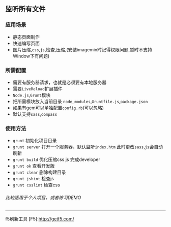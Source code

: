 ## 监听所有文件
### 应用场景
 * 静态页面制作
 * 快速编写页面
 * 图片压缩,```css```,```js```,检查,压缩,(安装imagemin时记得权限问题,暂时不支持Window下有问题)

### 所需配置
 * 需要有服务器请求，也就是必须要有本地服务器
 * 需要```LiveReload```扩展插件
 * ```Node.js```,```Grunt```模块
 * 把所需模块放入当前目录 ```node_modules```,```Gruntfile.js```,```package.json```
 * 如果有gem可以单独配置```config.rb```(可以忽略)
 * 默认支持```sass```,```compass```

### 使用方法
 * ```grunt``` 初始化项目目录
 * ```grunt server``` 打开一个服务器，默认监听```index.htm``` 此时更改```sass```,```js```会自动刷新
 * ```grunt build``` 优化压缩css js 完成developer
 * ```grunt ok``` 查看开发版
 * ```grunt clear``` 删除构建目录
 * ```grunt jshint``` 检查js
 * ```grunt csslint``` 检查css


###### 比较适用于个人项目，或者练习DEMO
 -------
 f5刷新工具
  [F5]:http://getf5.com/

